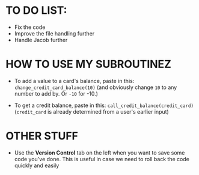 # TO DO LIST:
- Fix the code
- Improve the file handling further
- Handle Jacob further


# HOW TO USE MY SUBROUTINEZ
- To add a value to a card's balance, paste in this: `change_credit_card_balance(10)` (and obviously change `10` to any number to add by. Or `-10` for -10.)

- To get a credit balance, paste in this: 
`call_credit_balance(credit_card)` (`credit_card` is already determined from a user's earlier input)

# OTHER STUFF
- Use the **Version Control** tab on the left when you want to save some code you've done. This is useful in case we need to roll back the code quickly and easily